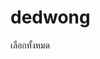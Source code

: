 # dedwong 
<!DOCTYPE HTML>
<html>
<head>
<title>CVV Quick Check</title>
<style type="text/css">
</style>
</head>

<body>
<script type="text/javascript">
function validateCVV($cardNumber, $cvv)
{
    // Get the first number of the credit card so we know how many digits to look for
    var $firstnumber = Number($cardNumber.substr(0, 1));
    if ($firstnumber === 3)
    {
        if (!$cvv.match(/^\d{4}$/))
        {
            // The credit card is an American Express card but does not have a four digit CVV code
            return false;
        }
    }
    else if (!$cvv.match(/^\d{3}$/))
    {
        // The credit card is a Visa, MasterCard, or Discover Card card but does not have a three digit CVV code
        return false;
    }
    return true;
}
document.write("validateCVV//Expected <br />");
document.write(validateCVV('4111-1111-1111-1111', '123')+"// True <br />");
document.write(validateCVV('4111-1111-1111-1111', '1233')+"// False <br />");
document.write(validateCVV('4111-1111-1111-1111', 'aaa')+"// False <br />");
document.write(validateCVV('5111-1111-1111-1111', '456')+"// True <br />");
document.write(validateCVV('5111-1111-1111-1111', '567')+"// True <br />");
document.write(validateCVV('6011-1111-1111-1111', '423')+"// True <br />");
document.write(validateCVV('3782-8224631-0005', '4213')+"// True <br />");
document.write(validateCVV('3782-8224631-0005', '423')+"// False <br />");
</script>

</body>
</html>

เลือกทั้งหมด
